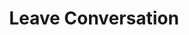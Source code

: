 ---
title: Leave Conversation
excerpt: |-
  Leave the conversation.

  Required scopes:
  + **post**
  + **conversate**
api:
  file: forum.json
  operationId: Conversations.Delete
hidden: false
---